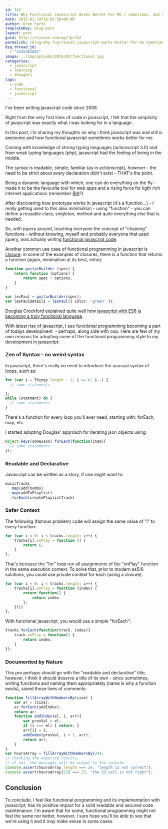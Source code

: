 ```yaml
---
id: 742
title: Why Functional Javascript Works Better For Me ( sometimes, and maybe for others)
date: 2015-01-19T16:03:58+00:00
author: Oren Farhi 
templateKey: blog-post
layout: post
guid: http://orizens.com/wp/?p=742
permalink: /blog/why-functional-javascript-works-better-for-me-sometimes-and-maybe-for-others/
dsq_thread_id:
  - "3435382802"
image: ../img/uploads/2015/01/functional.jpg
categories:
  - javascript
  - learning
  - thoughts
tags:
  - code
  - functional
  - javascript
---
```

I've been writing javascript code since 2006.

Right from the very first lines of code in javascript, I felt that the simplicity of javascript was exactly what i was looking for in a language.

In this post, i'm sharing my thoughts on why i think javascript was and still is awesome and how functional javascript sometimes works better for me.

<!--more-->

Coming with knowledge of strong typing languages (actionscript 3.0) and from weak typing languages (php), javascript had the feeling of being in the middle.

The syntax is readable, simple, familiar (as in actionscript), however - the need to be strict about every declaration didn't exist - THAT's the point.

Being a dynamic language with which, one can do everything on the fly - made it to be the favourite tool for web apps and a rising force for ligth rich internet applications (remember <a title="RIA - rich internet application" href="https://en.wikipedia.org/wiki/Rich_Internet_application" target="_blank">RIA</a>?).

After discovering how prototype works in javascript (it's a function&#8230;) - I really getting used to this idea minimalism - using "function" - you can define a reusable class, singleton, method and quite everything else that is needed.

So, with jquery around, teaching everyone the concept of "chaining" functions - without knowing, myself and probably everyone that used jquery, was actually writing <a title="functional programming" href="https://en.wikipedia.org/wiki/Functional_programming" target="_blank">functional javascript code</a>.

Another common use case of functional programming in javascript is <a title="Function Closure" href="https://bonsaiden.github.io/JavaScript-Garden/#function.closures" target="_blank">closure</a>: in some of the examples of closures, there is a function that returns a function (again, minimalism at its best, imho):

```typescript
function guitarBuilder (spec) {
	return function (options) {
		return spec + options;
	}
}

var lesPaul = guitarBuilder(spec);
var lesPaulDetails = lesPaul({ color: 'green' });
```

Douglas Crockford explained quite well how <a href="https://www.youtube.com/watch?v=bo36MrBfTk4#t=975" target="_blank">javascript with ES6 is becoming a truly functional language</a>.

With latest rise of javascript, I see functional programming becoming a part of todays development  - perhaps, along side with oop. Here are few of my own reasons for adopting some of the functional programming style to my development in javascript:

### Zen of Syntax - no weird syntax

In javascript, there's really no need to introduce the unusual syntax of loops, such as:

```typescript
for (var i = Things.length - 1; i >= 0; i--) {
  // some statements

};
while (statment) do {
  // some statements
}
```

There's a function for every loop you'll ever need, starting with: forEach, map, etc.

I started adopting Douglas' approach for iterating json objects using:

```typescript
Object.keys(someJson).forEach(function(item){
  // some statements
});
```

### Readable and Declarative

Javascript can be written as a story, if one might want to:

```typescript
musicTracks
  .map(addThumbs)
  .map(addToPlaylist)
  .forEach(createPlaylistTrack)
```

### Safer Context

The following (famous problem) code will assign the same value of "i" to every function:

```typescript
for (var i = 0; i < tracks.length; i++) {
	tracks[i].onPlay = function () {
		return i;
	}
};
```

That's because the "for" loop run all assignments of the "onPlay" function in the same execution context. To solve that, prior to modern es5/6 solutions, you could use private context for each (using a closure):

```typescript
for (var i = 0; i < tracks.length; i++) {
	tracks[i].onPlay = function (index) {
		return function() {
			return index
		};
	}(i)
};
```

With functional javascript, you would use a simple "forEach":

```typescript
tracks.forEach(function(track, index){
	track.onPlay = function() {
		return index;
	}
});
```

### Documented by Nature

This pro perhaps should go with the "readable and declarative" title, however, I think it should deserve a title of its own - since sometimes, writing functions and naming them appropriately (name is why a function exists), saved those lines of comments:

```typescript
function fillArrayWithNumbersBy(size) {
    var ar = [size];
    ar.forEach(addIndex);
    return ar;
    function addIndex(el, i, arr){
        var prevVal = el;
        if (i === el) { return; }
        arr[i] = i;
        addIndex(prevVal, i + 1, arr);
        return arr;
    }
}
var hoursArray = fillArrayWithNumbersBy(24);
// checking the expected results, 
// if not, the messages will be output to the console
console.assert(hoursArray.length === 24, "length is not correct");
console.assert(hoursArray[23] === 23, "the 23 cell is not right");
```

## Conclusion

To conclude, I feel like functional programming and its implementation with javascript, has its positive impact for a solid readable and secured code maintenance. I'm aware that for some, functional programming might not feel the same nor better, however, I sure hope you'll be able to see that we're using it and it may make sense in some cases.

&nbsp;

###